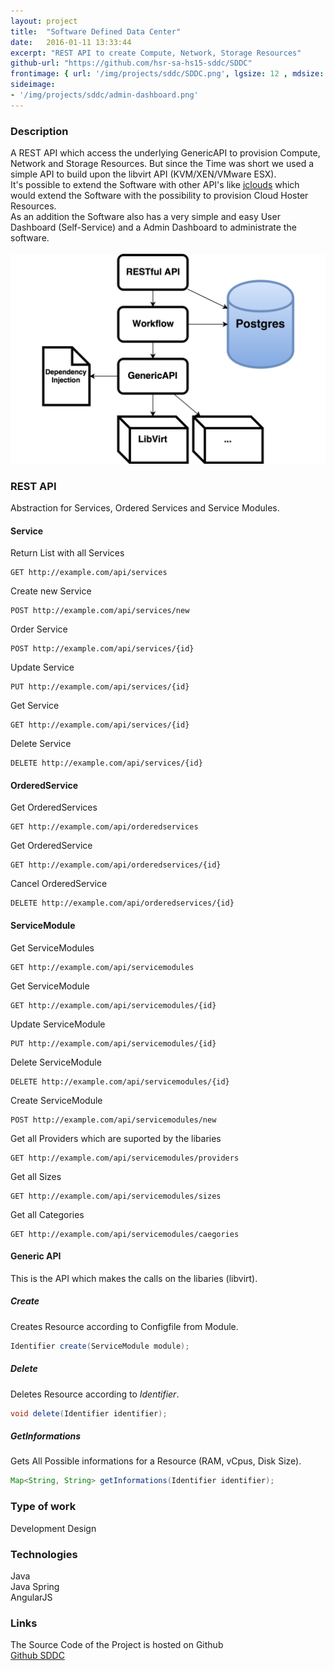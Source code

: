 ```yaml
---
layout: project
title:  "Software Defined Data Center"
date:   2016-01-11 13:33:44
excerpt: "REST API to create Compute, Network, Storage Resources"
github-url: "https://github.com/hsr-sa-hs15-sddc/SDDC"
frontimage: { url: '/img/projects/sddc/SDDC.png', lgsize: 12 , mdsize: 12, smsize: 12, xssize: }
sideimage:
- '/img/projects/sddc/admin-dashboard.png'
---
```


### Description ###

<div class="row">
<div class="col-md-7 col-sm-6">
A REST API which access the underlying GenericAPI to provision Compute, Network and Storage Resources.
But since the Time was short we used a simple API to build upon the libvirt API (KVM/XEN/VMware ESX).<br>
It's possible to extend the Software with other API's like <a href="https://jclouds.apache.org/" reL="nofollow">jclouds</a> which would extend the
Software with the possibility to provision Cloud Hoster Resources.<br>
As an addition the Software also has a very simple and easy User Dashboard (Self-Service) and a Admin Dashboard to administrate the software.
</div>
<br>
<div class="col-md-5 col-sm-6">
<img src="/img/projects/sddc/architecture.png" alt="Architecture Overview" />
</div>
</div>

### REST API

Abstraction for Services, Ordered Services and Service Modules.

#### Service

Return List with all Services

```HTTP
GET http://example.com/api/services
```

Create new Service

```HTTP
POST http://example.com/api/services/new
```

Order Service

```HTTP
POST http://example.com/api/services/{id}
```

Update Service

```HTTP
PUT http://example.com/api/services/{id}
```

Get Service

```HTTP
GET http://example.com/api/services/{id}
```

Delete Service

```HTTP
DELETE http://example.com/api/services/{id}
```

#### OrderedService

Get OrderedServices

```HTTP
GET http://example.com/api/orderedservices
```

Get OrderedService

```
GET http://example.com/api/orderedservices/{id}
```

Cancel OrderedService

```HTTP
DELETE http://example.com/api/orderedservices/{id}
```

#### ServiceModule

Get ServiceModules

```HTTP
GET http://example.com/api/servicemodules
```

Get ServiceModule

```HTTP
GET http://example.com/api/servicemodules/{id}
```

Update ServiceModule

```HTTP
PUT http://example.com/api/servicemodules/{id}
```

Delete ServiceModule

```HTTP
DELETE http://example.com/api/servicemodules/{id}
```

Create ServiceModule

```HTTP
POST http://example.com/api/servicemodules/new
```

Get all Providers which are suported by the libaries

```HTTP
GET http://example.com/api/servicemodules/providers
```

Get all Sizes

```HTTP
GET http://example.com/api/servicemodules/sizes
```

Get all Categories

```HTTP
GET http://example.com/api/servicemodules/caegories
```


#### Generic API

This is the API which makes the calls on the libaries (libvirt).

##### Create
Creates Resource according to Configfile from Module.

```java
Identifier create(ServiceModule module);
```

##### Delete
Deletes Resource according to *Identifier*.

```java
void delete(Identifier identifier);
```

##### GetInformations
Gets All Possible informations for a Resource (RAM, vCpus, Disk Size).

```java
Map<String, String> getInformations(Identifier identifier);
```


### Type of work

Development
Design

### Technologies

Java  
Java Spring  
AngularJS

### Links

The Source Code of the Project is hosted on Github  
[Github SDDC](https://github.com/hsr-sa-hs15-sddc/SDDC)
